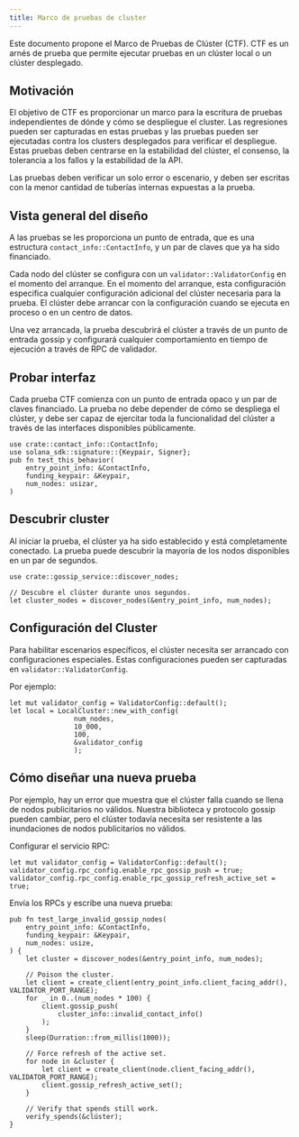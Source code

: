 ```yaml
---
title: Marco de pruebas de cluster
---
```


Este documento propone el Marco de Pruebas de Clúster \(CTF\). CTF es un arnés de prueba que permite ejecutar pruebas en un clúster local o un clúster desplegado.

## Motivación

El objetivo de CTF es proporcionar un marco para la escritura de pruebas independientes de dónde y cómo se despliegue el cluster. Las regresiones pueden ser capturadas en estas pruebas y las pruebas pueden ser ejecutadas contra los clusters desplegados para verificar el despliegue. Estas pruebas deben centrarse en la estabilidad del clúster, el consenso, la tolerancia a los fallos y la estabilidad de la API.

Las pruebas deben verificar un solo error o escenario, y deben ser escritas con la menor cantidad de tuberías internas expuestas a la prueba.

## Vista general del diseño

A las pruebas se les proporciona un punto de entrada, que es una estructura `contact_info::ContactInfo`, y un par de claves que ya ha sido financiado.

Cada nodo del clúster se configura con un `validator::ValidatorConfig` en el momento del arranque. En el momento del arranque, esta configuración especifica cualquier configuración adicional del clúster necesaria para la prueba. El clúster debe arrancar con la configuración cuando se ejecuta en proceso o en un centro de datos.

Una vez arrancada, la prueba descubrirá el clúster a través de un punto de entrada gossip y configurará cualquier comportamiento en tiempo de ejecución a través de RPC de validador.

## Probar interfaz

Cada prueba CTF comienza con un punto de entrada opaco y un par de claves financiado. La prueba no debe depender de cómo se despliega el clúster, y debe ser capaz de ejercitar toda la funcionalidad del clúster a través de las interfaces disponibles públicamente.

```text
use crate::contact_info::ContactInfo;
use solana_sdk::signature::{Keypair, Signer};
pub fn test_this_behavior(
    entry_point_info: &ContactInfo,
    funding_keypair: &Keypair,
    num_nodes: usizar,
)
```

## Descubrir cluster

Al iniciar la prueba, el clúster ya ha sido establecido y está completamente conectado. La prueba puede descubrir la mayoría de los nodos disponibles en un par de segundos.

```text
use crate::gossip_service::discover_nodes;

// Descubre el clúster durante unos segundos.
let cluster_nodes = discover_nodes(&entry_point_info, num_nodes);
```

## Configuración del Cluster

Para habilitar escenarios específicos, el clúster necesita ser arrancado con configuraciones especiales. Estas configuraciones pueden ser capturadas en `validator::ValidatorConfig`.

Por ejemplo:

```text
let mut validator_config = ValidatorConfig::default();
let local = LocalCluster::new_with_config(
                num_nodes,
                10_000,
                100,
                &validator_config
                );
```

## Cómo diseñar una nueva prueba

Por ejemplo, hay un error que muestra que el clúster falla cuando se llena de nodos publicitarios no válidos. Nuestra biblioteca y protocolo gossip pueden cambiar, pero el clúster todavía necesita ser resistente a las inundaciones de nodos publicitarios no válidos.

Configurar el servicio RPC:

```text
let mut validator_config = ValidatorConfig::default();
validator_config.rpc_config.enable_rpc_gossip_push = true;
validator_config.rpc_config.enable_rpc_gossip_refresh_active_set = true;
```

Envía los RPCs y escribe una nueva prueba:

```text
pub fn test_large_invalid_gossip_nodes(
    entry_point_info: &ContactInfo,
    funding_keypair: &Keypair,
    num_nodes: usize,
) {
    let cluster = discover_nodes(&entry_point_info, num_nodes);

    // Poison the cluster.
    let client = create_client(entry_point_info.client_facing_addr(), VALIDATOR_PORT_RANGE);
    for _ in 0..(num_nodes * 100) {
        client.gossip_push(
            cluster_info::invalid_contact_info()
        );
    }
    sleep(Durration::from_millis(1000));

    // Force refresh of the active set.
    for node in &cluster {
        let client = create_client(node.client_facing_addr(), VALIDATOR_PORT_RANGE);
        client.gossip_refresh_active_set();
    }

    // Verify that spends still work.
    verify_spends(&clúster);
}
```
